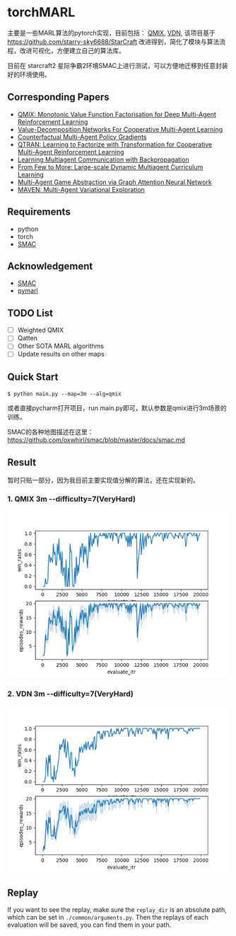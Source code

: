 # torchMARL

主要是一些MARL算法的pytorch实现，目前包括：
[QMIX](https://arxiv.org/abs/1803.11485), [VDN](https://arxiv.org/abs/1706.05296), 
该项目基于 https://github.com/starry-sky6688/StarCraft 改进得到，简化了模块与算法流程，改进可视化，方便建立自己的算法库。

目前在 starcraft2 星际争霸2环境SMAC上进行测试，可以方便地迁移到任意封装好的环境使用。

## Corresponding Papers

- [QMIX: Monotonic Value Function Factorisation for Deep Multi-Agent Reinforcement Learning](https://arxiv.org/abs/1803.11485)
- [Value-Decomposition Networks For Cooperative Multi-Agent Learning](https://arxiv.org/abs/1706.05296)
- [Counterfactual Multi-Agent Policy Gradients](https://arxiv.org/abs/1705.08926)
- [QTRAN: Learning to Factorize with Transformation for Cooperative Multi-Agent Reinforcement Learning](https://arxiv.org/abs/1905.05408)
- [Learning Multiagent Communication with Backpropagation](https://arxiv.org/abs/1605.07736)
- [From Few to More: Large-scale Dynamic Multiagent Curriculum Learning](https://arxiv.org/abs/1909.02790?context=cs.MA)
- [Multi-Agent Game Abstraction via Graph Attention Neural Network](https://arxiv.org/abs/1911.10715)
- [MAVEN: Multi-Agent Variational Exploration](https://arxiv.org/abs/1910.07483)

## Requirements

- python
- torch
- [SMAC](https://github.com/oxwhirl/smac)

## Acknowledgement

+ [SMAC](https://github.com/oxwhirl/smac)
+ [pymarl](https://github.com/oxwhirl/pymarl)


## TODO List

- [ ] Weighted QMIX
- [ ] Qatten
- [ ] Other SOTA MARL algorithms
- [ ] Update results on other maps

## Quick Start

```shell
$ python main.py --map=3m --alg=qmix
```

或者直接pycharm打开项目，run main.py即可，默认参数是qmix进行3m场景的训练。

SMAC的各种地图描述在这里：https://github.com/oxwhirl/smac/blob/master/docs/smac.md

## Result

暂时只贴一部分，因为我目前主要实现值分解的算法，还在实现新的。

### 1. QMIX 3m --difficulty=7(VeryHard)
![](./img/qmix-3m-7.png)

### 2. VDN 3m --difficulty=7(VeryHard)

![](./img/vdn-3m-7.png)

## Replay

If you want to see the replay, make sure the `replay_dir` is an absolute path, which can be set in `./common/arguments.py`. Then the replays of each evaluation will be saved, you can find them in your path.
